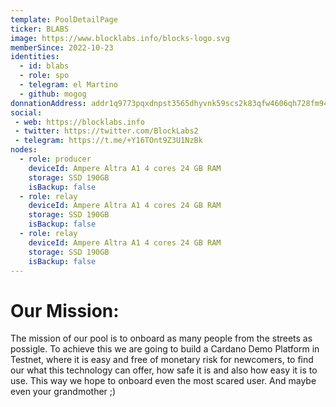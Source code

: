 ```yaml
---
template: PoolDetailPage
ticker: BLABS
image: https://www.blocklabs.info/blocks-logo.svg
memberSince: 2022-10-23
identities:
  - id: blabs
  - role: spo
  - telegram: el Martino
  - github: mogog
donnationAddress: addr1q9773pqxdnpst3565dhyvnk59scs2k83qfw4606qh728fm94xrdx8utjgxy9e7dz5l3x0d9hug9uljte4vcnz8ku67kqnedxxz
social:
 - web: https://blocklabs.info
 - twitter: https://twitter.com/BlockLabs2
 - telegram: https://t.me/+Y16TOnt9Z3U1NzBk
nodes:
  - role: producer
    deviceId: Ampere Altra A1 4 cores 24 GB RAM
    storage: SSD 190GB
    isBackup: false
  - role: relay
    deviceId: Ampere Altra A1 4 cores 24 GB RAM
    storage: SSD 190GB
    isBackup: false
  - role: relay
    deviceId: Ampere Altra A1 4 cores 24 GB RAM
    storage: SSD 190GB
    isBackup: false
---
```

# Our Mission:

The mission of our pool is to onboard as many people from the streets as possigle.
To achieve this we are going to build a Cardano Demo Platform in Testnet, where it is easy and
free of monetary risk for newcomers, to find our what this technology can offer, how safe it is and also 
how easy it is to use. This way we hope to onboard even the most scared user. 
And maybe even your grandmother ;)
